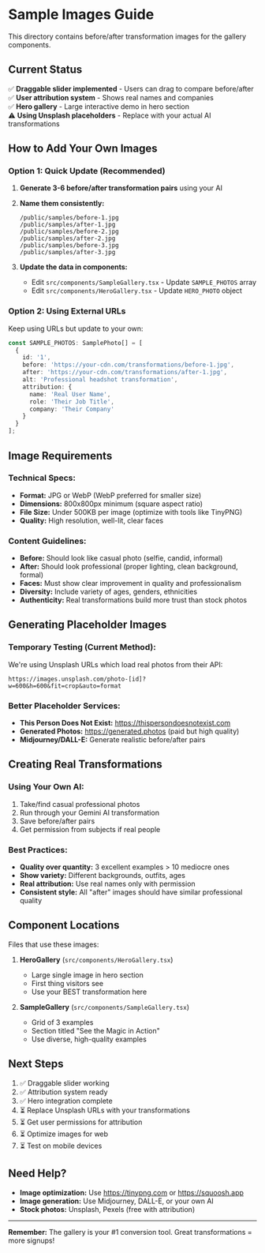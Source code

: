 # Sample Images Guide

This directory contains before/after transformation images for the gallery components.

## Current Status

✅ **Draggable slider implemented** - Users can drag to compare before/after  
✅ **User attribution system** - Shows real names and companies  
✅ **Hero gallery** - Large interactive demo in hero section  
⚠️ **Using Unsplash placeholders** - Replace with your actual AI transformations  

## How to Add Your Own Images

### Option 1: Quick Update (Recommended)

1. **Generate 3-6 before/after transformation pairs** using your AI
2. **Name them consistently:**
   ```
   /public/samples/before-1.jpg
   /public/samples/after-1.jpg
   /public/samples/before-2.jpg
   /public/samples/after-2.jpg
   /public/samples/before-3.jpg
   /public/samples/after-3.jpg
   ```

3. **Update the data in components:**
   - Edit `src/components/SampleGallery.tsx` - Update `SAMPLE_PHOTOS` array
   - Edit `src/components/HeroGallery.tsx` - Update `HERO_PHOTO` object

### Option 2: Using External URLs

Keep using URLs but update to your own:

```typescript
const SAMPLE_PHOTOS: SamplePhoto[] = [
  {
    id: '1',
    before: 'https://your-cdn.com/transformations/before-1.jpg',
    after: 'https://your-cdn.com/transformations/after-1.jpg',
    alt: 'Professional headshot transformation',
    attribution: {
      name: 'Real User Name',
      role: 'Their Job Title',
      company: 'Their Company'
    }
  }
];
```

## Image Requirements

### Technical Specs:
- **Format:** JPG or WebP (WebP preferred for smaller size)
- **Dimensions:** 800x800px minimum (square aspect ratio)
- **File Size:** Under 500KB per image (optimize with tools like TinyPNG)
- **Quality:** High resolution, well-lit, clear faces

### Content Guidelines:
- **Before:** Should look like casual photo (selfie, candid, informal)
- **After:** Should look professional (proper lighting, clean background, formal)
- **Faces:** Must show clear improvement in quality and professionalism
- **Diversity:** Include variety of ages, genders, ethnicities
- **Authenticity:** Real transformations build more trust than stock photos

## Generating Placeholder Images

### Temporary Testing (Current Method):
We're using Unsplash URLs which load real photos from their API:
```
https://images.unsplash.com/photo-[id]?w=600&h=600&fit=crop&auto=format
```

### Better Placeholder Services:
- **This Person Does Not Exist:** https://thispersondoesnotexist.com
- **Generated Photos:** https://generated.photos (paid but high quality)
- **Midjourney/DALL-E:** Generate realistic before/after pairs

## Creating Real Transformations

### Using Your Own AI:
1. Take/find casual professional photos
2. Run through your Gemini AI transformation
3. Save before/after pairs
4. Get permission from subjects if real people

### Best Practices:
- **Quality over quantity:** 3 excellent examples > 10 mediocre ones
- **Show variety:** Different backgrounds, outfits, ages
- **Real attribution:** Use real names only with permission
- **Consistent style:** All "after" images should have similar professional quality

## Component Locations

Files that use these images:

1. **HeroGallery** (`src/components/HeroGallery.tsx`)
   - Large single image in hero section
   - First thing visitors see
   - Use your BEST transformation here

2. **SampleGallery** (`src/components/SampleGallery.tsx`)
   - Grid of 3 examples
   - Section titled "See the Magic in Action"
   - Use diverse, high-quality examples

## Next Steps

1. ✅ Draggable slider working
2. ✅ Attribution system ready
3. ✅ Hero integration complete
4. ⏳ Replace Unsplash URLs with your transformations
5. ⏳ Get user permissions for attribution
6. ⏳ Optimize images for web
7. ⏳ Test on mobile devices

## Need Help?

- **Image optimization:** Use https://tinypng.com or https://squoosh.app
- **Image generation:** Use Midjourney, DALL-E, or your own AI
- **Stock photos:** Unsplash, Pexels (free with attribution)

---

**Remember:** The gallery is your #1 conversion tool. Great transformations = more signups!
